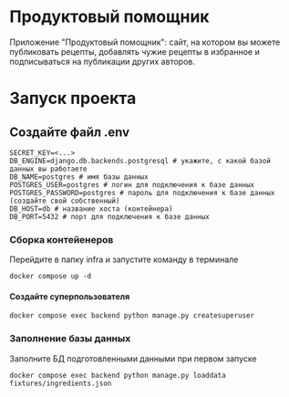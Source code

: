 # Продуктовый помощник
Приложение "Продуктовый помощник": сайт, на котором вы можете публиковать рецепты, добавлять чужие рецепты в избранное и подписываться на публикации других авторов.

# Запуск проекта
## Создайте файл .env
```
SECRET_KEY=<...>
DB_ENGINE=django.db.backends.postgresql # укажите, с какой базой данных вы работаете
DB_NAME=postgres # имя базы данных
POSTGRES_USER=postgres # логин для подключения к базе данных
POSTGRES_PASSWORD=postgres # пароль для подключения к базе данных (создайте свой собственный)
DB_HOST=db # название хоста (контейнера)
DB_PORT=5432 # порт для подключения к базе данных
```
### Сборка контейенеров
Перейдите в папку infra и запустите команду в терминале

```
docker compose up -d
```
#### Создайте суперпользователя
```
docker compose exec backend python manage.py createsuperuser
```

### Заполнение базы данных
Заполните БД подготовленными данными при первом запуске

``` 
docker compose exec backend python manage.py loaddata fixtures/ingredients.json
```